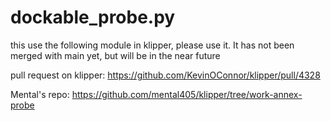 # dockable_probe.py

this use the following module in klipper, please use it. It has not been merged with main yet, but will be in the near future

pull request on klipper: https://github.com/KevinOConnor/klipper/pull/4328

Mental's repo: https://github.com/mental405/klipper/tree/work-annex-probe

